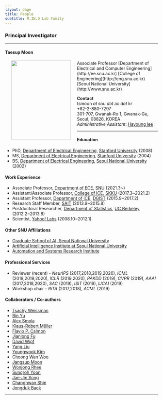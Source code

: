 ```yaml
---
layout: page
title: People 
subtitle: M.IN.D Lab Family
---
```


### Principal Investigator
<hr>

#### Taesup Moon 
  
<img src="https://raw.githubusercontent.com/mindlab-skku/mindlab-skku.github.io/master/img/Taesup_Moon.jpg" width="197" height="260" align="left" hspace="20" />
Associate Professor   
[Department of Electrical and Computer Engineering](http://ee.snu.ac.kr)  
[College of Engineering](http://eng.snu.ac.kr)  
[Seoul National University](http://www.snu.ac.kr)   

 
**Contact**  
tsmoon _at_ snu _dot_ ac  _dot_ kr  
+82-2-880-7297  
301-707, Gwanak-Ro 1, Gwanak-Gu, Seoul, 08826, KOREA  
_Administrative Assistant_: [Hayoung lee](mailtp:hazero@snu.ac.kr)  

<hr>

#### Education 
* PhD, [Department of Electrical Engineering](http://ee.stanford.edu), [Stanford University](http://www.stanford.edu) (2008)  
* MS, [Department of Electrical Engineering](http://ee.stanford.edu), [Stanford University](http://www.stanford.edu) (2004)  
* BS, [Department of Electrical Engineering](http://ee.snu.ac.kr), [Seoul National University](http://www.snu.ac.kr) (2002)  
  
#### Work Experience

* Associate Professor, [Department of ECE](http://ee.snu.ac.kr), [SNU](http://www.snu.ac.kr) (2021.3~)
* Assistant/Associate Professor, [College of ICE](http://icc.skku.edu), [SKKU](http://www.skku.edu) (2017.3~2021.2)
* Assistant Professor, [Department of ICE](http://ice.dgist.ac.kr), [DGIST](http://www.dgist.ac.kr) (2015.9~2017.2)
* Research Staff Member, [SAIT](http://www.sait.samsung.co.kr) (2013.9~2015.8)
* Postdoctoral Researcher, [Department of Statistics](http://statistics.berkeley.edu), [UC Berkeley](http://www.berkeley.edu) (2012.2~2013.8)
* Scientist, [Yahoo! Labs](http://research.yahoo.com) (2008.10~2012.1)

#### Other SNU Affiliations
* [Graduate School of AI, Seoul National University](https://gsai.snu.ac.kr)
* [Artificial Intelligence Institute at Seoul National University](https://aiis.snu.ac.kr)
* [Automation and Systems Research Institute](https://asri.snu.ac.kr/)


#### Professional Services
* Reviewer (recent) - _NeurIPS_ (2017,2018,2019,2020), _ICML_ (2018,2019,2020), _ICLR_ (2019,2020), _PAKDD_ (2019), _CVPR_ (2019), _AAAI_ (2017,2018,2020), _SAC_ (2019), _ISIT_ (2019), _IJCAI_ (2019)
* Workshop chair - _RiTA_ (2017,2018), _ACML_ (2019)


#### Collaborators / Co-authors

- [Tsachy Weissman](https://web.stanford.edu/~tsachy/)
- [Bin Yu](https://binyu.stat.berkeley.edu/)
- [Alex Smola](https://alex.smola.org/)
- [Klaus-Robert Müller](https://www.ml.tu-berlin.de/menue/members/klaus-robert_mueller/)
- [Flavio P. Calmon](https://people.seas.harvard.edu/~flavio/)
- [Jianlong Fu](https://jianlong-fu.github.io/)
- [David Wipf](http://www.davidwipf.com/)
- [Yang Liu](https://sph.emory.edu/faculty/profile/index.php?FID=yang-liu-632)
- [Youngwook Kim](https://airlab.sogang.ac.kr/)
- [Choong Wan Woo](https://cocoanlab.github.io/)
- [Jangsup Moon](http://www.snuh.org/global/en/blog/82821/paper.do?dr_cd=82821)
- [Wonjong Rhee](http://adsl.snu.ac.kr/?page_id=10883)
- [Sungroh Yoon](http://best.snu.ac.kr/)
- [Jae-Jin Song](https://snucm.elsevierpure.com/en/persons/y-song-3)
- [Changhwan Shin](https://scholar.google.co.kr/citations?user=ODheimwAAAAJ&hl=en)
- [Jongduk Baek](https://sit.yonsei.ac.kr/faculty/name_search.do?mode=view&userId=DtEOF1p2MpwGWs8dpzFcNA%3D%3D&sosokcd=)



<hr>  

